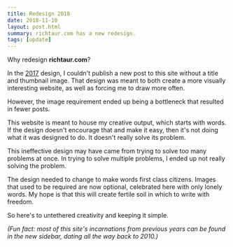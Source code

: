 ```yaml
---
title: Redesign 2018
date: 2018-11-10
layout: post.html
summary: richtaur.com has a new redesign.
tags: [update]
---
```


Why redesign **richtaur.com**?

In the [2017](/2017/) design, I couldn't publish a new post to this site without a title and thumbnail image. That design was meant to both create a more visually interesting website, as well as forcing me to draw more often.

However, the image requirement ended up being a bottleneck that resulted in fewer posts.

This website is meant to house my creative output, which starts with words. If the design doesn't encourage that and make it easy, then it's not doing what it was designed to do. It doesn't really solve its problem.

This ineffective design may have came from trying to solve too many problems at once. In trying to solve multiple problems, I ended up not really solving the problem.

The design needed to change to make words first class citizens. Images that used to be required are now optional, celebrated here with only lonely words. My hope is that this will create fertile soil in which to write with freedom.

So here's to untethered creativity and keeping it simple.

*(Fun fact: most of this site's incarnations from previous years can be found in the new sidebar, dating all the way back to 2010.)*
